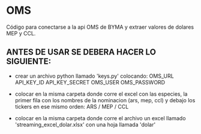 # OMS
Código para conectarse a la api OMS de BYMA y extraer valores de dolares MEP y CCL.

ANTES DE USAR SE DEBERA HACER LO SIGUIENTE:
------------------------------------------
- crear un archivo python llamado 'keys.py' colocando: 
    OMS_URL 
    API_KEY_ID 
    API_KEY_SECRET 
    OMS_USER 
    OMS_PASSWORD
- colocar en la misma carpeta donde corre el excel con las especies, la primer fila con los nombres de la 
nominacion (ars, mep, ccl) y debajo los tickers en ese mismo orden: ARS / MEP / CCL
    
- colocar en la misma carpeta donde corre el archivo un excel llamado 'streaming_excel_dolar.xlsx' con una hoja 
llamada 'dolar'

